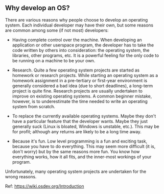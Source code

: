 ## Why develop an OS?

There are various reasons why people choose to develop an operating system. Each individual developer may have their own, but some reasons are common among some (if not most) developers:

- Having complete control over the machine. When developing an application or other userspace program, the developer has to take the code written by others into consideration: the operating system, the libraries, other programs, etc. It is a powerful feeling for the only code to be running on a machine to be your own.

- Research. Quite a few operating system projects are started as homework or research projects. While starting an operating system as a homework assignment in a pre-tertiary or first-year environment is generally considered a bad idea (due to short deadlines), a long-term project is quite fine. Research projects are usually undertaken to improve on existing operating systems. A common beginner mistake, however, is to underestimate the time needed to write an operating system from scratch.

- To replace the currently available operating systems. Maybe they don't have a particular feature that the developer wants. Maybe they just generally suck (Linux is bloated, Windows is unstable, etc.). This may be for profit; although any returns are likely to be a long time away.

- Because it's fun. Low level programming is a fun and exciting task, because you have to do everything. This may seem more difficult (it is, don't worry) but by the same reasons more fun. You know how everything works, how it all fits, and the inner-most workings of your program.


Unfortunately, many operating system projects are undertaken for the wrong reasons.

Ref: https://wiki.osdev.org/Introduction
